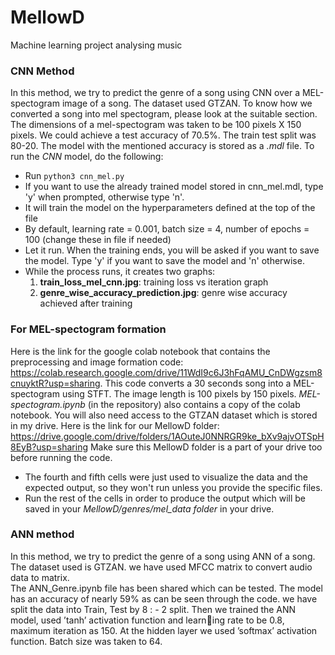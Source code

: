 # MellowD
Machine learning project analysing music

### CNN Method
In this method, we try to predict the genre of a song using CNN over a MEL-spectogram image of a song. The dataset used GTZAN. To know how we converted a song into mel spectogram, please look at the suitable section. The dimensions of a mel-spectogram was taken to be 100 pixels X 150 pixels. We could achieve a test accuracy of 70.5%. The train test split was 80-20. The model with the mentioned accuracy is stored as a *.mdl* file.
To run the *CNN* model, do the following:
- Run `python3 cnn_mel.py`
- If you want to use the already trained model stored in cnn_mel.mdl, type 'y' when prompted, otherwise type 'n'.
- It will train the model on the hyperparameters defined at the top of the file
- By default, learning rate = 0.001, batch size = 4, number of epochs = 100 (change these in file if needed)
- Let it run. When the training ends, you will be asked if you want to save the model. Type 'y' if you want to save the model and 'n' otherwise.
- While the process runs, it creates two graphs:
    1. **train_loss_mel_cnn.jpg**: training loss vs iteration graph
    2. **genre_wise_accuracy_prediction.jpg**: genre wise accuracy achieved after training

### For MEL-spectogram formation
Here is the link for the google colab notebook that contains the preprocessing and image formation code: https://colab.research.google.com/drive/11WdI9c6J3hFqAMU_CnDWgzsm8cnuyktR?usp=sharing. This code converts a 30 seconds song into a MEL-spectogram using STFT. The image length is 100 pixels by 150 pixels. *MEL-spectogram.ipynb* (in the repository) also contains a copy of the colab notebook.
You will also need access to the GTZAN dataset which is stored in my drive. Here is the link for our MellowD folder: https://drive.google.com/drive/folders/1AOuteJ0NNRGR9ke_bXv9ajvOTSpH8EyB?usp=sharing
Make sure this MellowD folder is a part of your drive too before running the code.
- The fourth and fifth cells were just used to visualize the data and the expected output, so they won't run unless you provide the specific files. 
- Run the rest of the cells in order to produce the output which will be saved in your *MellowD/genres/mel_data folder* in your drive.

### ANN method
In this method, we try to predict the genre of a song using ANN of a song. The dataset used is GTZAN. we have used MFCC matrix to convert audio data to matrix.  
The ANN_Genre.ipynb file has been shared which can be tested. The model has an accuracy of nearly 59% as can be seen through the code. we have split the data into Train, Test by 8 : - 2 split. Then we trained the ANN model, used ’tanh’ activation function and learning rate to be 0.8, maximum iteration as 150. At the hidden layer we used ’softmax’ activation function. Batch size was taken to 64.
